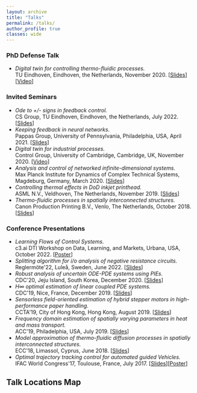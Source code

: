 ```yaml
---
layout: archive
title: "Talks"
permalink: /talks/
author_profile: true
classes: wide
---
```


### PhD Defense Talk

- _Digital twin for controlling thermo-fluidic processes._\
  TU Eindhoven, Eindhoven, the Netherlands, November 2020. [[Slides](/files/Slides/Slides-phd.pdf)][[Video](https://www.youtube.com/watch?v=h9y8sntrbBI)]

### Invited Seminars

- _Ode to +/- signs in feedback control._\
  CS Group, TU Eindhoven, Eindhoven, the Netherlands, July 2022. [[Slides](/files/Slides/Slides-tue.pdf)]
- _Keeping feedback in neural networks._\
  Pappas Group, University of Pennsylvania, Philadelphia, USA, April 2021. [[Slides](/files/Slides/Slides-upenn.pdf)]
- _Digital twin for industrial processes._\
  Control Group, University of Cambridge, Cambridge, UK, November 2020. [[Video](https://www.youtube.com/watch?v=za0Q_whXYRI)]
- _Analysis and control of networked infinite-dimensional systems._\
  Max Planck Institute for Dynamics of Complex Technical Systems, Magdeburg, Germany, March 2020. [[Slides](/files/Slides/Slides-mpi.pdf)]
- _Controlling thermal effects in DoD inkjet printhead._\
  ASML N.V., Veldhoven, The Netherlands, November 2019. [[Slides](/files/Slides/Slides-thermQ.pdf)]
- _Thermo-fluidic processes in spatially interconnected structures._\
  Canon Production Printing B.V., Venlo, The Netherlands, October 2018. [[Slides](/files/Slides/Slides-cpp.pdf)]

### Conference Presentations

- _Learning Flows of Control Systems._\
  c3.ai DTI Workshop on Data, Learning, and Markets, Urbana, USA, October 2022. [[Poster](/files/Slides/DTI_Poster_Amritam_.pdf)]
- _Splitting algorithm for i/o analysis of negative resistance circuits._\
  Reglermöte'22, Luleå, Sweden, June 2022. [[Slides](/files/Slides/Slides-ltu.pdf)]
- _Robust analysis of uncertain ODE-PDE systems using PIEs._\
  CDC'20, Jeju Island, South Korea, December 2020. [[Slides](/files/Slides/Slides-jeju.pdf)]
- _H∞ optimal estimation of linear coupled PDE systems._\
  CDC'19, Nice, France, December 2019. [[Slides](/files/Slides/Slides-nice.pdf)]
- _Sensorless field-oriented estimation of hybrid stepper motors in high-performance paper handling._\
  CCTA'19, City of Hong Kong, Hong Kong, August 2019. [[Slides](/files/Slides/Slides-ccta.pdf)]
- _Frequency domain estimation of spatially varying parameters in heat and mass transport._\
  ACC'19, Philadelphia, USA, July 2019. [[Slides](/files/Slides/Slides-acc.pdf)]
- _Model approximation of thermo-fluidic diffusion processes in spatially interconnected structures._\
  ECC'18, Limassol, Cyprus, June 2018. [[Slides](/files/Slides/Slides-ecc.pdf)]
- _Optimal trajectory tracking control for automated guided Vehicles._\
  IFAC World Congress'17, Toulouse, France, July 2017. [[Slides](/files/Slides/Slides-ifac17.pdf)][[Poster](/files/Slides/Poster-ifac17.pdf)]

## Talk Locations Map

<div id="talk-map" style="height: 500px; width: 100%; margin: 20px 0;"></div>

<link rel="stylesheet" href="https://unpkg.com/leaflet@1.9.4/dist/leaflet.css" />
<script src="https://unpkg.com/leaflet@1.9.4/dist/leaflet.js"></script>

<script>
// Talk locations data
const talkLocations = [
    {
        name: "PhD Defense Talk",
        location: "TU Eindhoven, Eindhoven, the Netherlands",
        coords: [51.4416, 5.4697],
        date: "November 2020",
        type: "PhD Defense"
    },
    {
        name: "Ode to +/- signs in feedback control",
        location: "TU Eindhoven, Eindhoven, the Netherlands",
        coords: [51.4416, 5.4697],
        date: "July 2022",
        type: "Invited Seminar"
    },
    {
        name: "Keeping feedback in neural networks",
        location: "University of Pennsylvania, Philadelphia, USA",
        coords: [39.9526, -75.1652],
        date: "April 2021",
        type: "Invited Seminar"
    },
    {
        name: "Digital twin for industrial processes",
        location: "University of Cambridge, Cambridge, UK",
        coords: [52.2053, 0.1218],
        date: "November 2020",
        type: "Invited Seminar"
    },
    {
        name: "Analysis and control of networked infinite-dimensional systems",
        location: "Max Planck Institute, Magdeburg, Germany",
        coords: [52.1205, 11.6276],
        date: "March 2020",
        type: "Invited Seminar"
    },
    {
        name: "Controlling thermal effects in DoD inkjet printhead",
        location: "ASML N.V., Veldhoven, The Netherlands",
        coords: [51.4208, 5.4097],
        date: "November 2019",
        type: "Invited Seminar"
    },
    {
        name: "Thermo-fluidic processes in spatially interconnected structures",
        location: "Canon Production Printing B.V., Venlo, The Netherlands",
        coords: [51.3703, 6.1724],
        date: "October 2018",
        type: "Invited Seminar"
    },
    {
        name: "Learning Flows of Control Systems",
        location: "c3.ai DTI Workshop, Urbana, USA",
        coords: [40.1106, -88.2073],
        date: "October 2022",
        type: "Conference"
    },
    {
        name: "Splitting algorithm for i/o analysis of negative resistance circuits",
        location: "Reglermöte'22, Luleå, Sweden",
        coords: [65.5848, 22.1567],
        date: "June 2022",
        type: "Conference"
    },
    {
        name: "Robust analysis of uncertain ODE-PDE systems using PIEs",
        location: "CDC'20, Jeju Island, South Korea",
        coords: [33.4996, 126.5312],
        date: "December 2020",
        type: "Conference"
    },
    {
        name: "H∞ optimal estimation of linear coupled PDE systems",
        location: "CDC'19, Nice, France",
        coords: [43.7102, 7.2620],
        date: "December 2019",
        type: "Conference"
    },
    {
        name: "Sensorless field-oriented estimation of hybrid stepper motors",
        location: "CCTA'19, Hong Kong",
        coords: [22.3193, 114.1694],
        date: "August 2019",
        type: "Conference"
    },
    {
        name: "Frequency domain estimation of spatially varying parameters",
        location: "ACC'19, Philadelphia, USA",
        coords: [39.9526, -75.1652],
        date: "July 2019",
        type: "Conference"
    },
    {
        name: "Model approximation of thermo-fluidic diffusion processes",
        location: "ECC'18, Limassol, Cyprus",
        coords: [34.7071, 33.0226],
        date: "June 2018",
        type: "Conference"
    },
    {
        name: "Optimal trajectory tracking control for automated guided Vehicles",
        location: "IFAC World Congress'17, Toulouse, France",
        coords: [43.6047, 1.4442],
        date: "July 2017",
        type: "Conference"
    }
];

// Initialize map
const map = L.map('talk-map').setView([30, 0], 2);

// Add OpenStreetMap tiles
L.tileLayer('https://{s}.tile.openstreetmap.org/{z}/{x}/{y}.png', {
    attribution: '© OpenStreetMap contributors'
}).addTo(map);

// Color coding for different talk types
const colors = {
    'PhD Defense': '#e74c3c',
    'Invited Seminar': '#3498db',
    'Conference': '#2ecc71'
};

// Add markers for each talk location
talkLocations.forEach(talk => {
    const marker = L.marker(talk.coords).addTo(map);
    
    const popupContent = `
        <div style="min-width: 200px;">
            <h4 style="margin: 0 0 8px 0; color: #333;">${talk.name}</h4>
            <p style="margin: 4px 0; color: #666;"><strong>Location:</strong> ${talk.location}</p>
            <p style="margin: 4px 0; color: #666;"><strong>Date:</strong> ${talk.date}</p>
            <p style="margin: 4px 0; color: #666;"><strong>Type:</strong> ${talk.type}</p>
        </div>
    `;
    
    marker.bindPopup(popupContent);
    
    // Color code the markers
    const icon = L.divIcon({
        className: 'custom-div-icon',
        html: `<div style="background-color: ${colors[talk.type]}; width: 12px; height: 12px; border-radius: 50%; border: 2px solid white; box-shadow: 0 0 4px rgba(0,0,0,0.3);"></div>`,
        iconSize: [12, 12],
        iconAnchor: [6, 6]
    });
    
    marker.setIcon(icon);
});

// Add legend
const legend = L.control({position: 'bottomright'});
legend.onAdd = function(map) {
    const div = L.DomUtil.create('div', 'info legend');
    div.style.backgroundColor = 'white';
    div.style.padding = '10px';
    div.style.borderRadius = '5px';
    div.style.boxShadow = '0 0 10px rgba(0,0,0,0.1)';
    div.innerHTML = `
        <h4 style="margin: 0 0 8px 0;">Talk Types</h4>
        <div style="display: flex; align-items: center; margin: 4px 0;">
            <div style="background-color: ${colors['PhD Defense']}; width: 12px; height: 12px; border-radius: 50%; margin-right: 8px;"></div>
            <span>PhD Defense</span>
        </div>
        <div style="display: flex; align-items: center; margin: 4px 0;">
            <div style="background-color: ${colors['Invited Seminar']}; width: 12px; height: 12px; border-radius: 50%; margin-right: 8px;"></div>
            <span>Invited Seminar</span>
        </div>
        <div style="display: flex; align-items: center; margin: 4px 0;">
            <div style="background-color: ${colors['Conference']}; width: 12px; height: 12px; border-radius: 50%; margin-right: 8px;"></div>
            <span>Conference</span>
        </div>
    `;
    return div;
};
legend.addTo(map);
</script>
